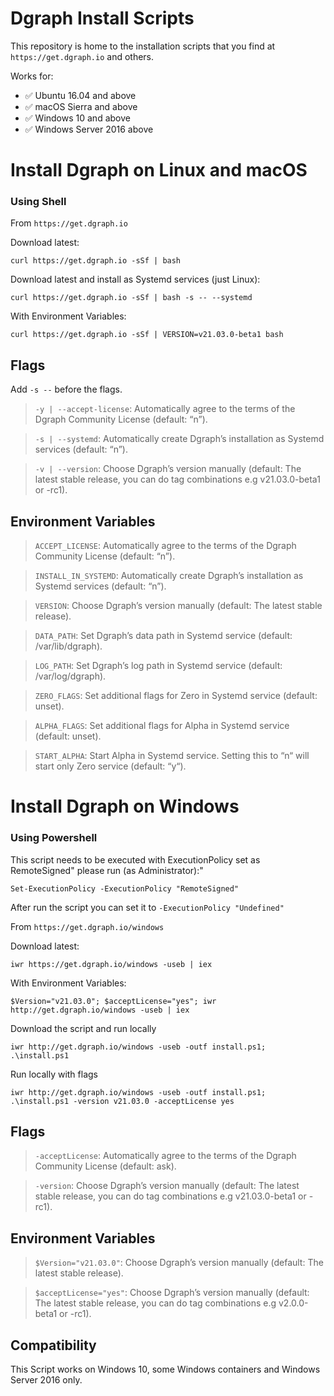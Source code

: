 # Dgraph Install Scripts

This repository is home to the installation scripts that you find at `https://get.dgraph.io` and others.

Works for:

* :white_check_mark: Ubuntu 16.04 and above 
* :white_check_mark: macOS Sierra and above
* :white_check_mark: Windows 10 and above
* :white_check_mark: Windows Server 2016 above

<!-- Todo: Add Windows Version with Powershell version tested. -->
<!-- Todo: Add Systemd references. -->

# Install Dgraph on Linux and macOS

<!-- Todo: Add Brew formula here. -->

### Using Shell

From `https://get.dgraph.io`

Download latest:
```shell
curl https://get.dgraph.io -sSf | bash
```

Download latest and install as Systemd services (just Linux):

```shell
curl https://get.dgraph.io -sSf | bash -s -- --systemd
```

With Environment Variables:

```shell
curl https://get.dgraph.io -sSf | VERSION=v21.03.0-beta1 bash
```

## Flags

Add `-s --` before the flags.

>`-y | --accept-license`: Automatically agree to the terms of the Dgraph Community License (default: “n”).

>`-s | --systemd`: Automatically create Dgraph’s installation as Systemd services (default: “n”).

>`-v | --version`: Choose Dgraph’s version manually (default: The latest stable release, you can do tag combinations e.g v21.03.0-beta1 or -rc1).


## Environment Variables

>`ACCEPT_LICENSE`: Automatically agree to the terms of the Dgraph Community License (default: “n”).

>`INSTALL_IN_SYSTEMD`: Automatically create Dgraph’s installation as Systemd services (default: “n”).

>`VERSION`: Choose Dgraph’s version manually (default: The latest stable release).

>`DATA_PATH`: Set Dgraph’s data path in Systemd service (default: /var/lib/dgraph).

>`LOG_PATH`: Set Dgraph’s log path in Systemd service (default: /var/log/dgraph).

>`ZERO_FLAGS`: Set additional flags for Zero in Systemd service (default: unset).

>`ALPHA_FLAGS`: Set additional flags for Alpha in Systemd service (default: unset).

>`START_ALPHA`: Start Alpha in Systemd service. Setting this to “n“ will start only Zero service (default: “y“).

# Install Dgraph on Windows

### Using Powershell

This script needs to be executed with ExecutionPolicy set as RemoteSigned"
please run (as Administrator):"

```
Set-ExecutionPolicy -ExecutionPolicy "RemoteSigned"
```

After run the script you can set it to `-ExecutionPolicy "Undefined"`

From `https://get.dgraph.io/windows`

Download latest:

```shell
iwr https://get.dgraph.io/windows -useb | iex
```

With Environment Variables:

```shell
$Version="v21.03.0"; $acceptLicense="yes"; iwr http://get.dgraph.io/windows -useb | iex
```

Download the script and run locally

```shell
iwr http://get.dgraph.io/windows -useb -outf install.ps1; .\install.ps1
```

Run locally with flags

```shell
iwr http://get.dgraph.io/windows -useb -outf install.ps1; .\install.ps1 -version v21.03.0 -acceptLicense yes
```

## Flags

>`-acceptLicense`: Automatically agree to the terms of the Dgraph Community License (default: ask).

>`-version`: Choose Dgraph’s version manually (default: The latest stable release, you can do tag combinations e.g v21.03.0-beta1 or -rc1).

## Environment Variables

>`$Version="v21.03.0"`: Choose Dgraph’s version manually (default: The latest stable release).

>`$acceptLicense="yes"`: Choose Dgraph’s version manually (default: The latest stable release, you can do tag combinations e.g v2.0.0-beta1 or -rc1).

## Compatibility

This Script works on Windows 10, some Windows containers and Windows Server 2016 only.

<!-- Todo: Check Compatibility with Windows Subsystem for Linux. -->
